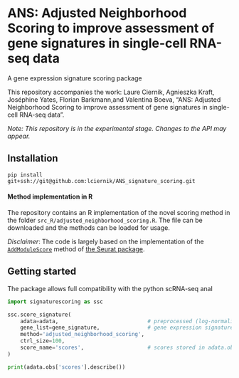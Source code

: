 # ANS: Adjusted Neighborhood Scoring to  improve assessment of gene signatures in single-cell RNA-seq data
A gene expression signature scoring package 

This repository accompanies the work: Laure Ciernik, Agnieszka Kraft, Joséphine Yates, Florian Barkmann,and 
Valentina Boeva, “ANS: Adjusted Neighborhood Scoring to  improve assessment of gene signatures in single-cell RNA-seq data”.

*Note: This repository is in the experimental stage. Changes to the API may appear.*

## Installation 

```
pip install git+ssh://git@github.com:lciernik/ANS_signature_scoring.git
```

#### Method implementation in R 
The repository contains an R implementation of the novel scoring method in the folder 
`src_R/adjusted_neighborhood_scoring.R`. The file can be downloaded and the methods can be loaded for usage. 

*Disclaimer*: The code is largely based on the implementation of the [`AddModuleScore`](https://satijalab.org/seurat/reference/addmodulescore) 
method of [the Seurat package](https://satijalab.org/seurat/index.html). 


## Getting started
The package allows full compatibility with the python scRNA-seq anal
```python
import signaturescoring as ssc

ssc.score_signature(
    adata=adata,                            # preprocessed (log-normalized) gene expression data in an AnnData object 
    gene_list=gene_signature,               # gene expression signature, type list
    method='adjusted_neighborhood_scoring',
    ctrl_size=100, 
    score_name='scores',                    # scores stored in adata.obs column defined by score_name
)

print(adata.obs['scores'].describe())
```

